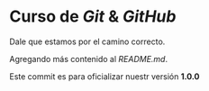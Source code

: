 # Curso de _Git_ & _GitHub_

Dale que estamos por el camino correcto.

Agregando más contenido al _README.md_.

Este commit es para oficializar nuestr versión **1.0.0**